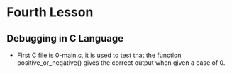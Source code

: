 # Fourth Lesson

## Debugging in C Language

- First C file is 0-main.c, it is used to test that the function positive_or_negative() gives the correct output when given a case of 0.

